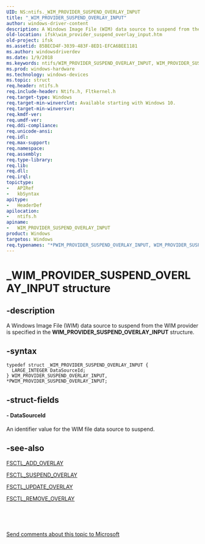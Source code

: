```yaml
---
UID: NS:ntifs._WIM_PROVIDER_SUSPEND_OVERLAY_INPUT
title: "_WIM_PROVIDER_SUSPEND_OVERLAY_INPUT"
author: windows-driver-content
description: A Windows Image File (WIM) data source to suspend from the WIM provider is specified in the WIM_PROVIDER_SUSPEND_OVERLAY_INPUT structure.
old-location: ifsk\wim_provider_suspend_overlay_input.htm
old-project: ifsk
ms.assetid: 85BECD4F-3039-483F-8ED1-EFCA6BEE1181
ms.author: windowsdriverdev
ms.date: 1/9/2018
ms.keywords: ntifs/WIM_PROVIDER_SUSPEND_OVERLAY_INPUT, WIM_PROVIDER_SUSPEND_OVERLAY_INPUT, *PWIM_PROVIDER_SUSPEND_OVERLAY_INPUT, PWIM_PROVIDER_SUSPEND_OVERLAY_INPUT, ifsk.wim_provider_suspend_overlay_input, WIM_PROVIDER_SUSPEND_OVERLAY_INPUT structure [Installable File System Drivers], _WIM_PROVIDER_SUSPEND_OVERLAY_INPUT, PWIM_PROVIDER_SUSPEND_OVERLAY_INPUT structure pointer [Installable File System Drivers], ntifs/PWIM_PROVIDER_SUSPEND_OVERLAY_INPUT
ms.prod: windows-hardware
ms.technology: windows-devices
ms.topic: struct
req.header: ntifs.h
req.include-header: Ntifs.h, Fltkernel.h
req.target-type: Windows
req.target-min-winverclnt: Available starting with Windows 10.
req.target-min-winversvr: 
req.kmdf-ver: 
req.umdf-ver: 
req.ddi-compliance: 
req.unicode-ansi: 
req.idl: 
req.max-support: 
req.namespace: 
req.assembly: 
req.type-library: 
req.lib: 
req.dll: 
req.irql: 
topictype:
-	APIRef
-	kbSyntax
apitype:
-	HeaderDef
apilocation:
-	ntifs.h
apiname:
-	WIM_PROVIDER_SUSPEND_OVERLAY_INPUT
product: Windows
targetos: Windows
req.typenames: "*PWIM_PROVIDER_SUSPEND_OVERLAY_INPUT, WIM_PROVIDER_SUSPEND_OVERLAY_INPUT"
---
```


# _WIM_PROVIDER_SUSPEND_OVERLAY_INPUT structure


## -description


A Windows Image File (WIM) data source to suspend from the WIM provider is specified in the <b>WIM_PROVIDER_SUSPEND_OVERLAY_INPUT</b> structure.


## -syntax


````
typedef struct _WIM_PROVIDER_SUSPEND_OVERLAY_INPUT {
  LARGE_INTEGER DataSourceId;
} WIM_PROVIDER_SUSPEND_OVERLAY_INPUT, *PWIM_PROVIDER_SUSPEND_OVERLAY_INPUT;
````


## -struct-fields




#### - DataSourceId

An identifier value for the WIM file data source to suspend.


## -see-also

<a href="https://msdn.microsoft.com/library/windows/hardware/dn632437">FSCTL_ADD_OVERLAY</a>

<a href="https://msdn.microsoft.com/library/windows/hardware/mt426735">FSCTL_SUSPEND_OVERLAY</a>

<a href="https://msdn.microsoft.com/library/windows/hardware/dn632445">FSCTL_UPDATE_OVERLAY</a>

<a href="https://msdn.microsoft.com/library/windows/hardware/dn632442">FSCTL_REMOVE_OVERLAY</a>

 

 

<a href="mailto:wsddocfb@microsoft.com?subject=Documentation%20feedback [ifsk\ifsk]:%20WIM_PROVIDER_SUSPEND_OVERLAY_INPUT structure%20 RELEASE:%20(1/9/2018)&amp;body=%0A%0APRIVACY STATEMENT%0A%0AWe use your feedback to improve the documentation. We don't use your email address for any other purpose, and we'll remove your email address from our system after the issue that you're reporting is fixed. While we're working to fix this issue, we might send you an email message to ask for more info. Later, we might also send you an email message to let you know that we've addressed your feedback.%0A%0AFor more info about Microsoft's privacy policy, see http://privacy.microsoft.com/en-us/default.aspx." title="Send comments about this topic to Microsoft">Send comments about this topic to Microsoft</a>

